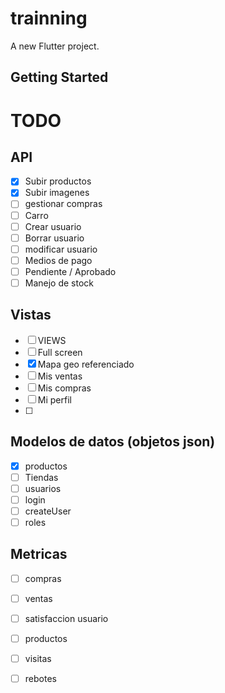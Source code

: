 # trainning

A new Flutter project.

## Getting Started

# TODO

## API

 
- [X] Subir productos
- [X] Subir imagenes
- [ ] gestionar compras
- [ ] Carro
- [ ] Crear usuario
- [ ] Borrar usuario
- [ ] modificar usuario
- [ ] Medios de pago
- [ ] Pendiente / Aprobado
- [ ] Manejo de stock
## Vistas
- [ ] VIEWS
- [ ] Full screen
- [X] Mapa geo referenciado
- [ ] Mis ventas
- [ ] Mis compras
- [ ] Mi perfil
- [ ] 
## Modelos de datos (objetos json)
- [x] productos
- [ ] Tiendas
- [ ] usuarios
- [ ] login
- [ ] createUser
- [ ] roles

## Metricas
- [ ] compras
- [ ] ventas
- [ ] satisfaccion usuario
- [ ] productos
- [ ] visitas
- [ ] rebotes




